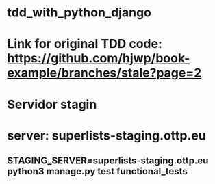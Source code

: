 # tdd_with_python_django


# Link for original TDD code: https://github.com/hjwp/book-example/branches/stale?page=2

# Servidor stagin
# server: superlists-staging.ottp.eu
## STAGING_SERVER=superlists-staging.ottp.eu python3 manage.py test functional_tests